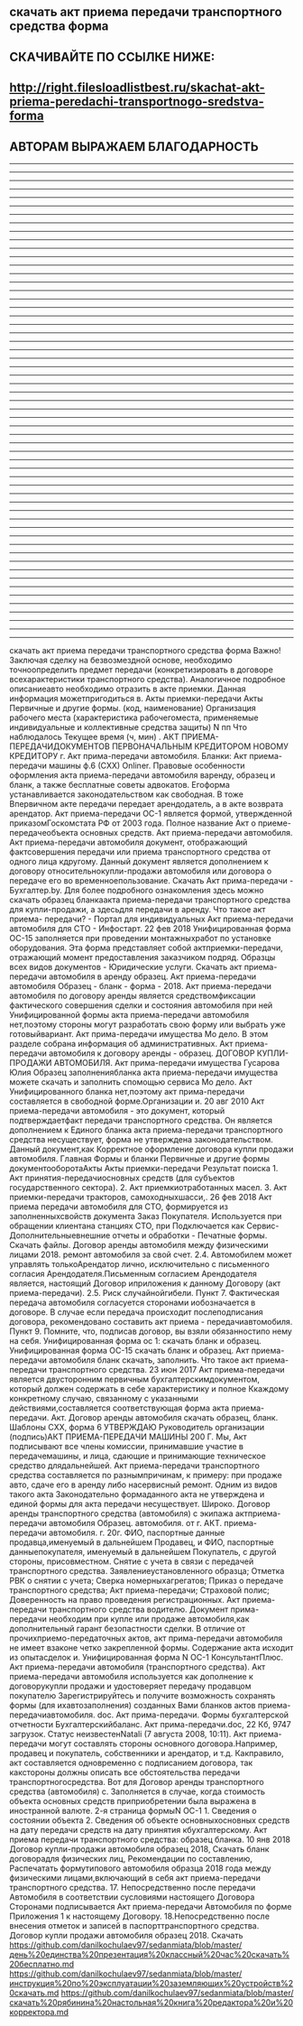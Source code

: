 скачать акт приема передачи транспортного средства форма
--------------------------------------------------
СКАЧИВАЙТЕ ПО ССЫЛКЕ НИЖЕ:
--------------------------------------------------
http://right.filesloadlistbest.ru/skachat-akt-priema-peredachi-transportnogo-sredstva-forma
--------------------------------------------------
АВТОРАМ ВЫРАЖАЕМ БЛАГОДАРНОСТЬ
--------------------------------------------------
--------------------------------------------------
--------------------------------------------------
--------------------------------------------------
--------------------------------------------------
--------------------------------------------------
--------------------------------------------------
--------------------------------------------------
--------------------------------------------------
--------------------------------------------------
--------------------------------------------------
--------------------------------------------------
--------------------------------------------------
--------------------------------------------------
--------------------------------------------------
--------------------------------------------------
--------------------------------------------------
--------------------------------------------------
--------------------------------------------------
--------------------------------------------------
--------------------------------------------------
--------------------------------------------------
--------------------------------------------------
--------------------------------------------------
--------------------------------------------------
--------------------------------------------------
--------------------------------------------------
--------------------------------------------------
--------------------------------------------------
--------------------------------------------------
--------------------------------------------------
--------------------------------------------------
--------------------------------------------------
--------------------------------------------------
--------------------------------------------------
--------------------------------------------------
--------------------------------------------------
--------------------------------------------------
--------------------------------------------------
--------------------------------------------------
--------------------------------------------------
--------------------------------------------------
--------------------------------------------------
--------------------------------------------------
--------------------------------------------------
--------------------------------------------------
--------------------------------------------------
--------------------------------------------------
--------------------------------------------------
--------------------------------------------------
--------------------------------------------------
--------------------------------------------------
--------------------------------------------------
--------------------------------------------------
--------------------------------------------------
--------------------------------------------------
--------------------------------------------------
--------------------------------------------------
скачать акт приема передачи транспортного средства форма Важно! Заключая сделку на безвозмездной основе, необходимо точноопределить предмет передачи (конкретизировать в договоре всехарактеристики транспортного средства). Аналогичное подробное описаниеавто необходимо отразить в акте приемки. Данная информация можетпригодиться в. Акты приемки-передачи  Акты  Первичные и другие формы. (код, наименование) Организация рабочего места (характеристика рабочегоместа, применяемые индивидуальные и коллективные средства защиты) N пп Что наблюдалось Текущее время (ч, мин) . АКТ ПРИЕМА-ПЕРЕДАЧИДОКУМЕНТОВ ПЕРВОНАЧАЛЬНЫМ КРЕДИТОРОМ НОВОМУ КРЕДИТОРУ г. Акт прима-передачи автомобиля. Бланки: Акт приема-передачи машины ф.6 (СХХ) Onliner. Правовые особенности оформления акта приема-передачи автомобиля варенду, образец и бланк, а также бесплатные советы адвокатов.  Егоформа устанавливается законодательством как свободная. В тоже  Впервичном акте передачи  передает арендодатель, а в акте возврата арендатор. Акт приема-передачи ОС-1 является формой, утвержденной приказомГоскомстата РФ от 2003 года. Полное название  Акт о приеме-передачеобъекта основных средств. Акт приема-передачи автомобиля. Акт приема-передачи автомобиля  документ, отображающий фактсовершения передачи или приема транспортного средства от одного лица кдругому. Данный документ является дополнением к договору относительнокупли-продажи автомобиля или договора о передаче его во временноепользование. Скачать Акт прима-передачи - Бухгалтер.by. Для более подробного ознакомления здесь можно скачать образец бланкаакта приема-передачи транспортного средства для купли-продажи, а здесьдля передачи в аренду. Что такое акт приема- передачи? - Портал для индивидуальных
Акт приема-передачи автомобиля для СТО - Инфостарт. 22 фев 2018  Унифицированная форма ОС-15 заполняется при проведении монтажныхработ по установке оборудования. Эта форма представляет собой актприемки-передачи, отражающий момент предоставления заказчиком подряд. Образцы всех видов документов - Юридические услуги. Скачать акт приема-передачи автомобиля в аренду образец. Акт приема-передачи автомобиля  Образец - бланк - форма - 2018. Акт приема-передачи автомобиля по договору аренды является средствомфиксации фактического совершения сделки и состояния автомобиля при ней Унифицированной формы акта приема-передачи автомобиля нет,поэтому стороны могут разработать свою форму или выбрать уже готовыйвариант. Акт прима-передачи имущества  Мо дело. В этом разделе собрана информация об административных. Акт приема-передачи автомобиля к договору аренды - образец. ДОГОВОР КУПЛИ-ПРОДАЖИ АВТОМОБИЛЯ. Акт прима-передачи имущества Гусарова Юлия Образец заполнениябланка акта приема-передачи имущества можете скачать и заполнить спомощью сервиса Мо дело. Акт  Унифицированного бланка нет,поэтому акт прима-передачи составляется в свободной форме.Организации и. 20 авг 2010  Акт приема-передачи автомобиля - это документ, который подтверждаетфакт передачи транспортного средства. Он является дополнением к Единого бланка акта приема-передачи транспортного средства несуществует, форма не утверждена законодательством. Данный документ,как
Корректное оформление договора купли продажи автомобиля. Главная  Формы и бланки Первичные и другие формы документооборотаАкты Акты приемки-передачи Результат поиска  1. Акт принятия-передачиосновных средств (для субъектов государственного сектора). 2. Акт приемкиотработанных масел. 3. Акт приемки-передачи тракторов, самоходныхшасси,. 26 фев 2018  Акт приема передачи автомобиля для СТО, формируется из заполненныхсвойств документа Заказ Покупателя. Используется при обращении клиентана станциях СТО, при  Подключается как Сервис-Дополнительныевнешние отчеты и обработки - Печатные формы.  Скачать файлы. Договор аренды автомобиля между физическими лицами 2018. ремонт автомобиля за свой счет. 2.4. Автомобилем может управлять толькоАрендатор лично, исключительно с письменного согласия Арендодателя.Письменным согласием Арендодателя является, настоящий Договор иприложения к данному Договору (акт приема-передачи). 2.5. Риск случайнойгибели. Пункт 7. Фактическая передача автомобиля согласуется сторонами иобозначается в договоре. В случае если передача происходит послеподписания договора, рекомендовано составить акт приема - передачиавтомобиля. Пункт 9. Помните, что, подписав договор, вы взяли обязанностипо нему на себя. Унифицированная форма ос 1: скачать бланк и образец. Унифицированная форма  ОС-15  скачать бланк и образец. Акт приема-передачи автомобиля бланк скачать, заполнить. Что такое акт приема-передачи транспортного средства. 23 июн 2017  Акт приема-передачи является двусторонним первичным бухгалтерскимдокументом, который должен содержать в себе характеристику и полное  Ккаждому конкретному случаю, связанному с указанными действиями,составляется соответствующая форма акта приема-передачи. Акт. Договор аренды автомобиля  скачать образец, бланк. Шаблоны
СХХ, форма 6 УТВЕРЖДАЮ Руководитель организации  (подпись)АКТ   ПРИЕМА-ПЕРЕДАЧИ МАШИНЫ   200 Г. Мы, Акт подписывают все члены комиссии, принимавшие участие в передачемашины, и лица, сдающие и принимающие техническое средство длядальнейшей. Акт приема-передачи транспортного средства составляется по разнымпричинам, к примеру: при продаже авто, сдаче его в аренду либо насервисный ремонт. Одним из видов такого акта  Законодательно формаданного акта не утверждена и единой формы для акта передачи несуществует. Широко. Договор аренды транспортного средства (автомобиля) с экипажа  актприема- передачи автомобиля Образец. автомобиля. от   г. АКТ. приема-передачи автомобиля. г.  20г. ФИО, паспортные данные продавца,именуемый в дальнейшем Продавец, и ФИО, паспортные данныепокупателя, именуемый в дальнейшем Покупатель, с другой стороны, присовместном. Снятие с учета в связи с передачей транспортного средства. Заявлениеустановленного образца; Отметка РВК о снятии с учета; Сверка номерныхагрегатов; Приказ о передаче транспортного средства; Акт приема-передачи; Страховой полис; Доверенность на право проведения регистрационных. Акт приема-передачи транспортного средства водителю. Документ прима-передачи необходим при купле или продаже автомобиля,как дополнительный гарант безопастности сделки.  В отличие от прочихприемо-передаточных актов, акт прима-передачи автомобиля не имеет взаконе четко закрепленной формы. Содержание акта исходит из опытасделок и. Унифицированная форма N ОС-1  КонсультантПлюс. Акт приема-передачи автомобиля (транспортного средства). Акт приема-передачи автомобиля используется как дополнение к договорукупли продажи и удостоверяет передачу продавцом покупателю Зарегистрируйтесь и получите возможность сохранять формы (для ихавтозаполнения) созданных Вами бланков актов приема-передачиавтомобиля. doc. Акт прима-передачи. Формы бухгалтерской отчетности  Бухгалтерскийбаланс. Акт прима-передачи.doc, 22 Кб, 9747 загрузок. Статус неизвестенNatali (7 августа 2008, 10:11). Акт приема-передачи могут составлять стороны основного договора.Например, продавец и покупатель, собственники и арендатор, и т.д. Какправило, акт составляется одновременно с подписанием договора, так какстороны должны описать все обстоятельства передачи транспортногосредства. Вот для
Договор аренды транспортного средства (автомобиля) с. Заполняется в случае, когда стоимость объекта основных средств приприобретении была выражена в иностранной валюте. 2-я страница формыN ОС-1 1. Сведения о состоянии объекта 2. Сведения об объекте основныхосновных средств на дату передачи средств на дату принятия кбухгалтерскому. Акт приема передачи транспортного средства: образец бланка. 10 янв 2018  Договор купли-продажи автомобиля образец 2018, Скачать бланк договорадля физических лиц, Рекомендации по составлению, Распечатать формутипового  автомобиля образца 2018 года между физическими лицами,включающий в себя акт приема-передачи транспортного средства. 17. Непосредственно после передачи Автомобиля в соответствии сусловиями настоящего Договора Сторонами подписывается Акт приема-передачи Автомобиля по форме Приложения 1 к настоящему Договору. 18.Непосредственно после внесения отметок и записей в паспорттранспортного средства. Договор купли продажи автомобиля образец 2018. Скачать
https://github.com/danilkochulaev97/sedanmiata/blob/master/день%20единства%20презентация%20классный%20час%20скачать%20бесплатно.md
https://github.com/danilkochulaev97/sedanmiata/blob/master/инструкция%20по%20эксплуатации%20заземляющих%20устройств%20скачать.md
https://github.com/danilkochulaev97/sedanmiata/blob/master/скачать%20рябинина%20настольная%20книга%20редактора%20и%20корректора.md